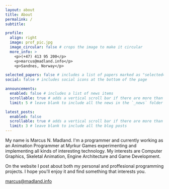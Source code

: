 ```yaml
---
layout: about
title: About
permalink: /
subtitle: 

profile:
  align: right
  image: prof_pic.jpg
  image_circular: false # crops the image to make it circular
  more_info: >
    <p>(+47) 413 95 200</p>
    <p>marcus@madland.info</p>
    <p>Sandnes, Norway</p>

selected_papers: false # includes a list of papers marked as "selected={true}"
social: false # includes social icons at the bottom of the page

announcements:
  enabled: false # includes a list of news items
  scrollable: true # adds a vertical scroll bar if there are more than 3 news items
  limit: 5 # leave blank to include all the news in the `_news` folder

latest_posts:
  enabled: false
  scrollable: true # adds a vertical scroll bar if there are more than 3 new posts items
  limit: 3 # leave blank to include all the blog posts
---
```


My name is Marcus N. Madland. I'm a programmer and currently working as an Animation Programmer at Myrkur Games experimenting and implementing all kinds of interesting technology. My interests are Computer Graphics, Skeletal Animation, Engine Architecture and Game Development.

On the website I post about both my personal and proffesional programming projects. I hope you'll enjoy it and find something that interests you.

<a href='#'>marcus@madland.info</a>
